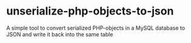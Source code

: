 # unserialize-php-objects-to-json

A simple tool to convert serialized PHP-objects in a MySQL database to JSON and write it back into the same table
